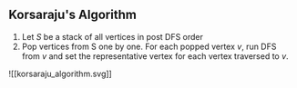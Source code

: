 ## Korsaraju's Algorithm

1. Let $S$ be a stack of all vertices in post DFS order
2. Pop vertices from S one by one. For each popped vertex $v$, run DFS from $v$ and set the representative vertex for each vertex traversed to $v$.

![[korsaraju_algorithm.svg]]